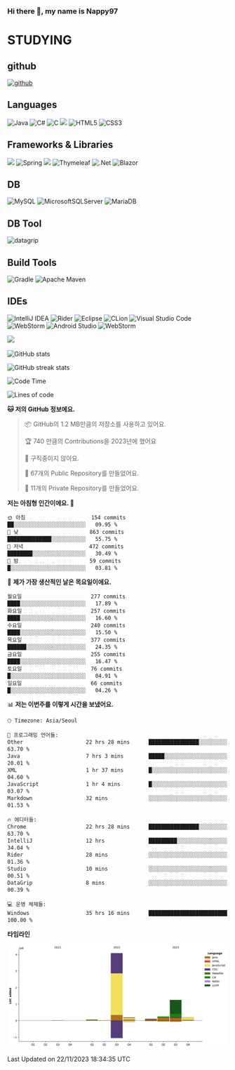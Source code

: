 ### Hi there 👋, my name is Nappy97

# STUDYING
## github
[<img src='https://cdn.jsdelivr.net/npm/simple-icons@3.0.1/icons/github.svg' alt='github' height='40'>](https://github.com/Nappy97)  

## Languages
![Java](https://img.shields.io/badge/java-%23ED8B00.svg?style=for-the-badge&logo=openjdk&logoColor=white) ![C#](https://img.shields.io/badge/c%23-%23239120.svg?style=for-the-badge&logo=c-sharp&logoColor=white) ![C](https://img.shields.io/badge/c-%2300599C.svg?style=for-the-badge&logo=c&logoColor=white) <img src="https://img.shields.io/badge/javascript-F7DF1E?style=for-the-badge&logo=javascript&logoColor=black"> ![HTML5](https://img.shields.io/badge/html5-%23E34F26.svg?style=for-the-badge&logo=html5&logoColor=white) ![CSS3](https://img.shields.io/badge/css3-%231572B6.svg?style=for-the-badge&logo=css3&logoColor=white)

## Frameworks & Libraries
<img src="https://img.shields.io/badge/bootstrap-7952B3?style=for-the-badge&logo=bootstrap&logoColor=white"> ![Spring](https://img.shields.io/badge/spring-%236DB33F.svg?style=for-the-badge&logo=spring&logoColor=white) <img src="https://img.shields.io/badge/jQuery-0769AD?style=for-the-badge&logo=jquery&logoColor=white"> ![Thymeleaf](https://img.shields.io/badge/Thymeleaf-%23005C0F.svg?style=for-the-badge&logo=Thymeleaf&logoColor=white) ![.Net](https://img.shields.io/badge/.NET-5C2D91?style=for-the-badge&logo=.net&logoColor=white) ![Blazor](https://img.shields.io/badge/blazor-%235C2D91.svg?style=for-the-badge&logo=blazor&logoColor=white)

## DB
![MySQL](https://img.shields.io/badge/mysql-%2300f.svg?style=for-the-badge&logo=mysql&logoColor=white) ![MicrosoftSQLServer](https://img.shields.io/badge/Microsoft%20SQL%20Server-CC2927?style=for-the-badge&logo=microsoft%20sql%20server&logoColor=white) ![MariaDB](https://img.shields.io/badge/MariaDB-003545?style=for-the-badge&logo=mariadb&logoColor=white)

## DB Tool
![datagrip](https://img.shields.io/badge/datagrip-9681EB?style=flat&logo=datagrip)

## Build Tools
![Gradle](https://img.shields.io/badge/Gradle-02303A.svg?style=for-the-badge&logo=Gradle&logoColor=white) ![Apache Maven](https://img.shields.io/badge/Apache%20Maven-C71A36?style=for-the-badge&logo=Apache%20Maven&logoColor=white)

## IDEs
![IntelliJ IDEA](https://img.shields.io/badge/IntelliJIDEA-000000.svg?style=for-the-badge&logo=intellij-idea&logoColor=white) ![Rider](https://img.shields.io/badge/Rider-000000.svg?style=for-the-badge&logo=Rider&logoColor=white&color=black&labelColor=crimson) ![Eclipse](https://img.shields.io/badge/Eclipse-FE7A16.svg?style=for-the-badge&logo=Eclipse&logoColor=white) ![CLion](https://img.shields.io/badge/CLion-black?style=for-the-badge&logo=clion&logoColor=white) ![Visual Studio Code](https://img.shields.io/badge/Visual%20Studio%20Code-0078d7.svg?style=for-the-badge&logo=visual-studio-code&logoColor=white) ![WebStorm](https://img.shields.io/badge/webstorm-143?style=for-the-badge&logo=webstorm&logoColor=white&color=black) ![Android Studio](https://img.shields.io/badge/Android%20Studio-3DDC84.svg?style=for-the-badge&logo=android-studio&logoColor=white) ![WebStorm](https://img.shields.io/badge/webstorm-143?style=for-the-badge&logo=webstorm&logoColor=white&color=black)

<div>
  <img  src="https://github-readme-stats.vercel.app/api/top-langs/?username=Nappy97&langs_count=8&exclude_repo=Example-deep-learning-from-scratch&layout=compact&line_height=24&hide_border=true&title_color=d88e82&card_width=280">
<div>
  
![GitHub stats](https://github-readme-stats.vercel.app/api?username=Nappy97&show_icons=true)  

![GitHub streak stats](https://github-readme-streak-stats.herokuapp.com/?user=Nappy97)  

<!--START_SECTION:waka-->
![Code Time](http://img.shields.io/badge/Code%20Time-1%2C069%20hrs%2034%20mins-blue)

![Lines of code](https://img.shields.io/badge/%EC%A0%80%EB%8A%94%20%EC%97%AC%ED%83%9C%EA%B9%8C%EC%A7%80%20-6.1%20million%20%EC%A4%84%EC%9D%98%20%EC%BD%94%EB%93%9C%EB%A5%BC%20%EC%9E%91%EC%84%B1%ED%96%88%EC%96%B4%EC%9A%94.-blue)

**🐱 저의 GitHub 정보에요.** 

> 📦 GitHub의 1.2 MB만큼의 저장소를 사용하고 있어요. 
 > 
> 🏆 740 만큼의 Contributions을 2023년에 했어요
 > 
> 🚫 구직중이지 않아요.
 > 
> 📜 67개의 Public Repository를 만들었어요. 
 > 
> 🔑 11개의 Private Repository를 만들었어요. 
 > 
**저는 아침형 인간이에요. 🐤** 

```text
🌞 아침                     154 commits         ██░░░░░░░░░░░░░░░░░░░░░░░   09.95 % 
🌆 낮　                     863 commits         ██████████████░░░░░░░░░░░   55.75 % 
🌃 저녁                     472 commits         ████████░░░░░░░░░░░░░░░░░   30.49 % 
🌙 밤　                     59 commits          █░░░░░░░░░░░░░░░░░░░░░░░░   03.81 % 
```
📅 **제가 가장 생산적인 날은 목요일이에요.** 

```text
월요일                      277 commits         ████░░░░░░░░░░░░░░░░░░░░░   17.89 % 
화요일                      257 commits         ████░░░░░░░░░░░░░░░░░░░░░   16.60 % 
수요일                      240 commits         ████░░░░░░░░░░░░░░░░░░░░░   15.50 % 
목요일                      377 commits         ██████░░░░░░░░░░░░░░░░░░░   24.35 % 
금요일                      255 commits         ████░░░░░░░░░░░░░░░░░░░░░   16.47 % 
토요일                      76 commits          █░░░░░░░░░░░░░░░░░░░░░░░░   04.91 % 
일요일                      66 commits          █░░░░░░░░░░░░░░░░░░░░░░░░   04.26 % 
```


📊 **저는 이번주를 이렇게 시간을 보냈어요.** 

```text
🕑︎ Timezone: Asia/Seoul

💬 프로그래밍 언어들: 
Other                    22 hrs 28 mins      ████████████████░░░░░░░░░   63.70 % 
Java                     7 hrs 3 mins        █████░░░░░░░░░░░░░░░░░░░░   20.01 % 
XML                      1 hr 37 mins        █░░░░░░░░░░░░░░░░░░░░░░░░   04.60 % 
JavaScript               1 hr 4 mins         █░░░░░░░░░░░░░░░░░░░░░░░░   03.07 % 
Markdown                 32 mins             ░░░░░░░░░░░░░░░░░░░░░░░░░   01.53 % 

🔥 에디터들: 
Chrome                   22 hrs 28 mins      ████████████████░░░░░░░░░   63.70 % 
IntelliJ                 12 hrs              █████████░░░░░░░░░░░░░░░░   34.04 % 
Rider                    28 mins             ░░░░░░░░░░░░░░░░░░░░░░░░░   01.36 % 
Studio                   10 mins             ░░░░░░░░░░░░░░░░░░░░░░░░░   00.51 % 
DataGrip                 8 mins              ░░░░░░░░░░░░░░░░░░░░░░░░░   00.39 % 

💻 운영 체제들: 
Windows                  35 hrs 16 mins      █████████████████████████   100.00 % 
```

**타임라인**

![Lines of Code chart](https://raw.githubusercontent.com/Nappy97/Nappy97/main/assets/bar_graph.png)


 Last Updated on 22/11/2023 18:34:35 UTC
<!--END_SECTION:waka-->
